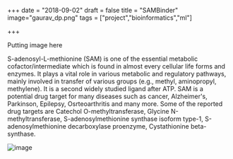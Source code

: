 +++
date = "2018-09-02"
draft = false
title = "SAMBinder"
image="gaurav_dp.png"
tags = ["project","bioinformatics","ml"]

+++

Putting image here

S-adenosyl-L-methionine (SAM) is one of the essential metabolic cofactor/intermediate which is found in almost every cellular life forms and enzymes. It plays a vital role in various metabolic and regulatory pathways, mainly involved in transfer of various groups (e.g., methyl, aminopropyl, methylene). It is a second widely studied ligand after ATP. SAM is a potential drug target for many diseases such as cancer, Alzheimer's, Parkinson, Epilepsy, Osrteoarthritis and many more. Some of the reported drug targets are Catechol O-methyltransferase, Glycine N-methyltransferase, S-adenosylmethionine synthase isoform type-1, S-adenosylmethionine decarboxylase proenzyme, Cystathionine beta-synthase. 

![image](../sam_new.png)
